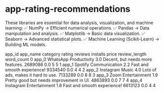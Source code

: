 # app-rating-recommendations
These libraries are essential for data analysis, visualization, and machine learning: ✅ NumPy → Efficient numerical operations. ✅ Pandas → Data manipulation and analysis. ✅ Matplotlib → Basic data visualization. ✅ Seaborn → Advanced statistical plots. ✅ Machine Learning (Scikit-Learn) → Building ML models.


app_id	app_name	category	rating	reviews	installs	price	review_length	word_count
0	app_0	WhatsApp	Productivity	3.0	Decent, but needs more features.	2689086	0.0	5	5
1	app_1	Spotify	Communication	2.2	Fast and smooth experience!	9334540	0.0	4	4
2	app_2	Instagram	Music	4.0	Lots of ads, makes it hard to use.	7133289	0.0	8	8
3	app_3	Zoom	Entertainment	1.9	Pretty good but needs improvement in UI.	4863893	0.0	7	7
4	app_4	Instagram	Entertainment	1.8	Fast and smooth experience!	6613123	0.0	4	4
